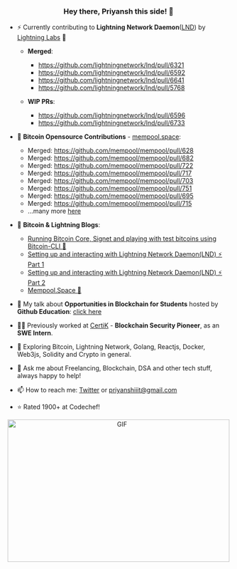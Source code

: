 <h3 align="center"> Hey there, Priyansh this side! 👋</h3>

- ⚡  Currently contributing to **Lightning Network Daemon**([LND](https://github.com/lightningnetwork/lnd)) by [Lightning Labs](https://twitter.com/lightning) 🍠
     - **Merged**: 
        - https://github.com/lightningnetwork/lnd/pull/6321
        - https://github.com/lightningnetwork/lnd/pull/6592
        - https://github.com/lightningnetwork/lnd/pull/6641
        - https://github.com/lightningnetwork/lnd/pull/5768
        
     - **WIP PRs**: 
        - https://github.com/lightningnetwork/lnd/pull/6596
        - https://github.com/lightningnetwork/lnd/pull/6733
- 🔭 **Bitcoin Opensource Contributions** - [mempool.space](https://github.com/mempool/mempool):
     - Merged: https://github.com/mempool/mempool/pull/628
     - Merged: https://github.com/mempool/mempool/pull/682
     - Merged: https://github.com/mempool/mempool/pull/722
     - Merged: https://github.com/mempool/mempool/pull/717
     - Merged: https://github.com/mempool/mempool/pull/703
     - Merged: https://github.com/mempool/mempool/pull/751
     - Merged: https://github.com/mempool/mempool/pull/695
     - Merged: https://github.com/mempool/mempool/pull/715
     - ...many more [here](https://rebrand.ly/e52tobu)
     
- 📝 **Bitcoin & Lightning Blogs**:
     - [Running Bitcoin Core, Signet and playing with test bitcoins using Bitcoin-CLI 🌠](https://priyanshiiit.hashnode.dev/running-bitcoin-core)
     - [Setting up and interacting with Lightning Network Daemon(LND) ⚡️ Part 1](https://priyanshiiit.hashnode.dev/lightning-network-daemon-p1)
     - [Setting up and interacting with Lightning Network Daemon(LND) ⚡️ Part 2](https://priyanshiiit.hashnode.dev/lightning-network-daemon-p2)
     - [Mempool.Space 🚀](https://priyanshiiit.hashnode.dev/mempoolspace)
- 🎥 My talk about **Opportunities in Blockchain for Students** hosted by **Github Education**: [click here](https://twitter.com/priyansh_tweet/status/1529864671259684864)  
- 👨‍💻 Previously worked at [CertiK](https://twitter.com/CertiK) - **Blockchain Security Pioneer**, as an **SWE Intern**.
- 🌱 Exploring Bitcoin, Lightning Network, Golang, Reactjs, Docker, Web3js, Solidity and Crypto in general.
- 💬 Ask me about Freelancing, Blockchain, DSA and other tech stuff, always happy to help!
- 📫 How to reach me: [Twitter](https://twitter.com/priyansh_tweet) or priyanshiiit@gmail.com
- ⭐  Rated 1900+ at Codechef!

<div align="center">
     
<!-- ![Priyansh's github stats](https://github-readme-stats.vercel.app/api?username=priyanshiiit&show_icons=true,theme=chartreuse-dark) -->
 <img align="center" alt="GIF" src="https://github.com/priyanshiiit/priyanshiiit/blob/main/code.gif?raw=true" width="500" height="320" />
</div>

<!-- <p align="center">
<img src="https://visitor-badge.laobi.icu/badge?page_id=priyanshiiit"/>       
</p> -->
     


